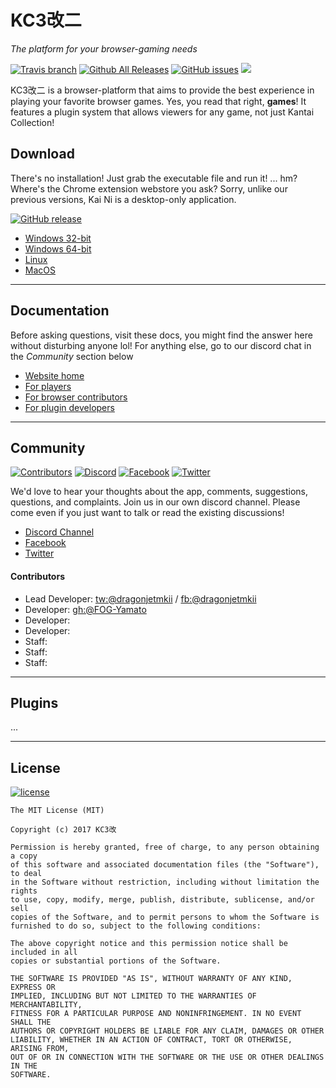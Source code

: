 # KC3改二
_The platform for your browser-gaming needs_

[![Travis branch](https://img.shields.io/travis/KC3Kai/KC3KaiNi/master.svg)]()
[![Github All Releases](https://img.shields.io/github/downloads/KC3Kai/KC3KaiNi/total.svg)]()
[![GitHub issues](https://img.shields.io/github/issues-raw/KC3Kai/KC3KaiNi.svg)]()
[![](https://img.shields.io/github/issues-pr-raw/KC3Kai/KC3KaiNi.svg)]()

KC3改二 is a browser-platform that aims to provide the best experience in playing your favorite browser games. Yes, you read that right, **games**! It features a plugin system that allows viewers for any game, not just Kantai Collection!

## Download
There's no installation! Just grab the executable file and run it! ... hm? Where's the Chrome extension webstore you ask? Sorry, unlike our previous versions, Kai Ni is a desktop-only application.

[![GitHub release](https://img.shields.io/github/release/KC3Kai/KC3KaiNi.svg)]()

* [Windows 32-bit](https://github.com/KC3Kai/KC3KaiNi/releases)
* [Windows 64-bit](https://github.com/KC3Kai/KC3KaiNi/releases)
* [Linux](https://github.com/KC3Kai/KC3KaiNi/releases)
* [MacOS](https://github.com/KC3Kai/KC3KaiNi/releases)

----

## Documentation
Before asking questions, visit these docs, you might find the answer here without disturbing anyone lol! For anything else, go to our discord chat in the _Community_ section below

* [Website home](https://kc3kai.github.io/KC3KaiNi)
* [For players](https://kc3kai.github.io/KC3KaiNi/player)
* [For browser contributors](https://kc3kai.github.io/KC3KaiNi/developer)
* [For plugin developers](https://kc3kai.github.io/KC3KaiNi/plugin)

----

## Community
[![Contributors](https://img.shields.io/github/contributors/KC3Kai/KC3KaiNi.svg)](https://github.com/KC3Kai/KC3KaiNi/graphs/contributors)
[![Discord](https://img.shields.io/discord/334799201428832257.svg)](https://discord.gg/QP6N8QQ)
[![Facebook](https://img.shields.io/badge/kc3-facebook-3B5998.svg)](https://www.facebook.com/kc3kai)
[![Twitter](https://img.shields.io/badge/kc3-twitter-00aced.svg)](https://www.twitter.com/kc3kai)

We'd love to hear your thoughts about the app, comments, suggestions, questions, and complaints. Join us in our own discord channel. Please come even if you just want to talk or read the existing discussions!

* [Discord Channel](https://discord.gg/QP6N8QQ)
* [Facebook](https://www.facebook.com/kc3kai)
* [Twitter](https://www.twitter.com/kc3kai)

#### Contributors
* Lead Developer: [tw:@dragonjetmkii](https://twitter.com/dragonjetmkii) / [fb:@dragonjetmkii](https://www.facebook.com/dragonjetmkii)
* Developer: [gh:@FOG-Yamato](https://github.com/FOG-Yamato)
* Developer:
* Developer:
* Staff:
* Staff:
* Staff:

----

## Plugins

...

----

## License
[![license](https://img.shields.io/github/license/KC3Kai/KC3KaiNi.svg)]()
```
The MIT License (MIT)

Copyright (c) 2017 KC3改

Permission is hereby granted, free of charge, to any person obtaining a copy
of this software and associated documentation files (the "Software"), to deal
in the Software without restriction, including without limitation the rights
to use, copy, modify, merge, publish, distribute, sublicense, and/or sell
copies of the Software, and to permit persons to whom the Software is
furnished to do so, subject to the following conditions:

The above copyright notice and this permission notice shall be included in all
copies or substantial portions of the Software.

THE SOFTWARE IS PROVIDED "AS IS", WITHOUT WARRANTY OF ANY KIND, EXPRESS OR
IMPLIED, INCLUDING BUT NOT LIMITED TO THE WARRANTIES OF MERCHANTABILITY,
FITNESS FOR A PARTICULAR PURPOSE AND NONINFRINGEMENT. IN NO EVENT SHALL THE
AUTHORS OR COPYRIGHT HOLDERS BE LIABLE FOR ANY CLAIM, DAMAGES OR OTHER
LIABILITY, WHETHER IN AN ACTION OF CONTRACT, TORT OR OTHERWISE, ARISING FROM,
OUT OF OR IN CONNECTION WITH THE SOFTWARE OR THE USE OR OTHER DEALINGS IN THE
SOFTWARE.
```
